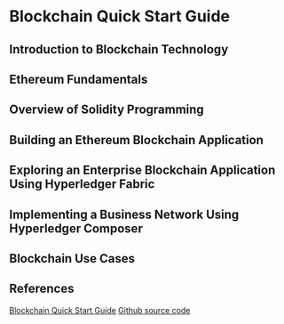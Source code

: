 # Blockchain Quick Start Guide

## Introduction to Blockchain Technology
## Ethereum Fundamentals
## Overview of Solidity Programming
## Building an Ethereum Blockchain Application
## Exploring an Enterprise Blockchain Application Using Hyperledger Fabric
## Implementing a Business Network Using Hyperledger Composer
## Blockchain Use Cases

## References
[Blockchain Quick Start Guide](https://subscription.packtpub.com/book/data/9781789807974/1)
[Github source code](https://github.com/PacktPublishing/Blockchain-Quick-Start-Guide)
